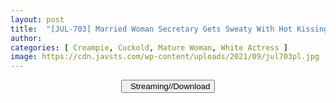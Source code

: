 ```yaml
---
layout: post
title:  "[JUL-703] Married Woman Secretary Gets Sweaty With Hot Kissing And Fucking In Boss’s Office That Ends In Creampie. Featuring A Blonde Dream Girl Secretary!! Lily Hart"
author: 
categories: [ Creampie, Cuckold, Mature Woman, White Actress ]
image: https://cdn.javsts.com/wp-content/uploads/2021/09/jul703pl.jpg
---
```


<center>
<a href="/svr/jul-703">
<button class="btn btn-outline-dark py-2 px-5 d-block w-100 show-comments"><i class="fa fa-external-link"></i> &nbsp; Streaming//Download</button>
</a>
</center>
